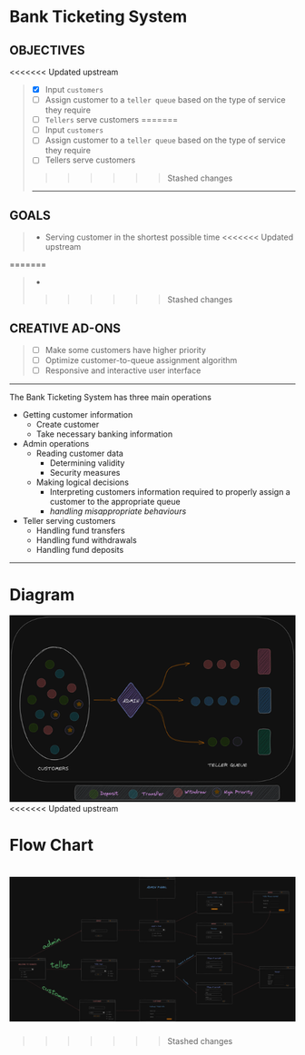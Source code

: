 # Bank Ticketing System

## OBJECTIVES
<<<<<<< Updated upstream
> - [x] Input `customers`
> - [ ] Assign customer to a `teller queue` based on the type of service they require
> - [ ] `Tellers` serve customers
=======
> - [ ] Input `customers`
> - [ ] Assign customer to a `teller queue` based on the type of service they require
> - [ ] Tellers serve customers
>>>>>>> Stashed changes
> ---

## GOALS
> - Serving customer in the shortest possible time
<<<<<<< Updated upstream
> 
=======
> - 
>>>>>>> Stashed changes

## CREATIVE AD-ONS
> - [ ] Make some customers have higher priority
> - [ ] Optimize customer-to-queue assignment algorithm 
> - [ ] Responsive and interactive user interface

---
The Bank Ticketing System has three main operations
- Getting customer information
	- Create customer
	- Take necessary banking information
- Admin operations
	- Reading customer data
		- Determining validity
		- Security measures
	- Making logical decisions
		- Interpreting customers information required to properly assign a customer to the appropriate queue
		- *handling misappropriate behaviours*
- Teller serving customers 
	- Handling fund transfers
	- Handling fund withdrawals
	- Handling fund deposits

---
# Diagram
![image](./Snip/bank%20queue.png)
<<<<<<< Updated upstream

# Flow Chart
![flow-chart](./Snip/banking%20ticketing%20system.png)
=======
>>>>>>> Stashed changes

